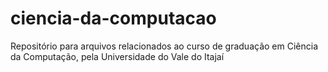 # ciencia-da-computacao
Repositório para arquivos relacionados ao curso de graduação em Ciência da Computação, pela Universidade do Vale do Itajaí
